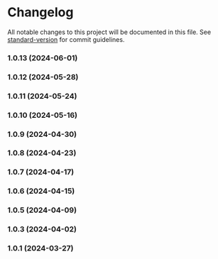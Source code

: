 # Changelog

All notable changes to this project will be documented in this file. See [standard-version](https://github.com/conventional-changelog/standard-version) for commit guidelines.

### 1.0.13 (2024-06-01)

### 1.0.12 (2024-05-28)

### 1.0.11 (2024-05-24)

### 1.0.10 (2024-05-16)

### 1.0.9 (2024-04-30)

### 1.0.8 (2024-04-23)

### 1.0.7 (2024-04-17)

### 1.0.6 (2024-04-15)

### 1.0.5 (2024-04-09)

### 1.0.3 (2024-04-02)

### 1.0.1 (2024-03-27)
